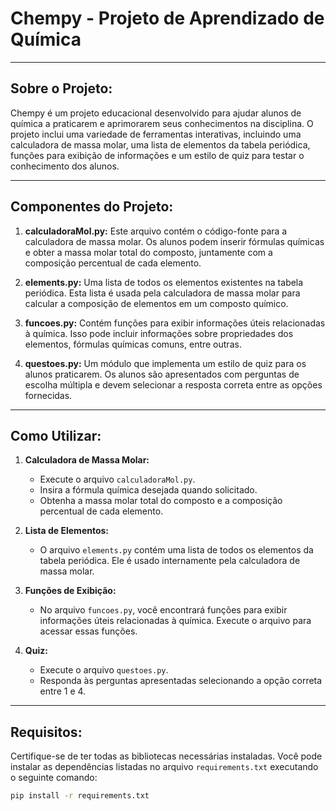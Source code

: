 # Chempy - Projeto de Aprendizado de Química

---

## Sobre o Projeto:

Chempy é um projeto educacional desenvolvido para ajudar alunos de química a praticarem e aprimorarem seus conhecimentos na disciplina. O projeto inclui uma variedade de ferramentas interativas, incluindo uma calculadora de massa molar, uma lista de elementos da tabela periódica, funções para exibição de informações e um estilo de quiz para testar o conhecimento dos alunos.

---

## Componentes do Projeto:

1. **calculadoraMol.py:** Este arquivo contém o código-fonte para a calculadora de massa molar. Os alunos podem inserir fórmulas químicas e obter a massa molar total do composto, juntamente com a composição percentual de cada elemento.

2. **elements.py:** Uma lista de todos os elementos existentes na tabela periódica. Esta lista é usada pela calculadora de massa molar para calcular a composição de elementos em um composto químico.

3. **funcoes.py:** Contém funções para exibir informações úteis relacionadas à química. Isso pode incluir informações sobre propriedades dos elementos, fórmulas químicas comuns, entre outras.

4. **questoes.py:** Um módulo que implementa um estilo de quiz para os alunos praticarem. Os alunos são apresentados com perguntas de escolha múltipla e devem selecionar a resposta correta entre as opções fornecidas.

---

## Como Utilizar:

1. **Calculadora de Massa Molar:**
   - Execute o arquivo `calculadoraMol.py`.
   - Insira a fórmula química desejada quando solicitado.
   - Obtenha a massa molar total do composto e a composição percentual de cada elemento.

2. **Lista de Elementos:**
   - O arquivo `elements.py` contém uma lista de todos os elementos da tabela periódica. Ele é usado internamente pela calculadora de massa molar.

3. **Funções de Exibição:**
   - No arquivo `funcoes.py`, você encontrará funções para exibir informações úteis relacionadas à química. Execute o arquivo para acessar essas funções.

4. **Quiz:**
   - Execute o arquivo `questoes.py`.
   - Responda às perguntas apresentadas selecionando a opção correta entre 1 e 4.

---

## Requisitos:

Certifique-se de ter todas as bibliotecas necessárias instaladas. Você pode instalar as dependências listadas no arquivo `requirements.txt` executando o seguinte comando:

```bash
pip install -r requirements.txt
